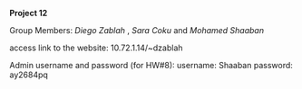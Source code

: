 **Project 12**

Group Members: *Diego Zablah* , *Sara Coku* and *Mohamed Shaaban*

 
access link to the website: 10.72.1.14/~dzablah


Admin username and password (for HW#8):
 username: Shaaban
 password: ay2684pq
